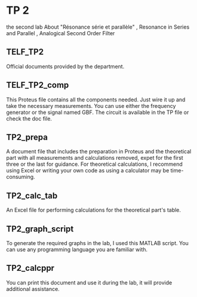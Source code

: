 # TP 2 
the second lab About "Résonance série et parallèle" , Resonance in Series and Parallel , Analogical Second Order Filter

## TELF_TP2
Official documents provided by the department.

## TELF_TP2_comp
This Proteus file contains all the components needed. Just wire it up and take the necessary measurements. You can use either the frequency generator or the signal named GBF. The circuit is available in the TP file or check the doc file.

## TP2_prepa
A document file that includes the preparation in Proteus and the theoretical part with all measurements and calculations removed, expet for the first three or the last for guidance. For theoretical calculations, I recommend using Excel or writing your own code as using a calculator may be time-consuming.

## TP2_calc_tab
An Excel file for performing calculations for the theoretical part's table.

## TP2_graph_script
To generate the required graphs in the lab, I used this MATLAB script. You can use any programming language you are familiar with.

## TP2_calcppr
You can print this document and use it during the lab, it will provide additional assistance.
